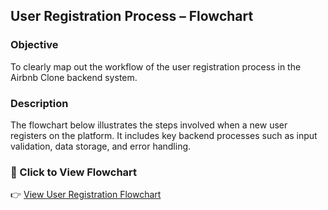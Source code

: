 ## User Registration Process – Flowchart

### Objective  
To clearly map out the workflow of the user registration process in the Airbnb Clone backend system.

### Description  
The flowchart below illustrates the steps involved when a new user registers on the platform. It includes key backend processes such as input validation, data storage, and error handling.

### 📌 Click to View Flowchart  
👉 [View User Registration Flowchart](data-flow-diagram.png)
